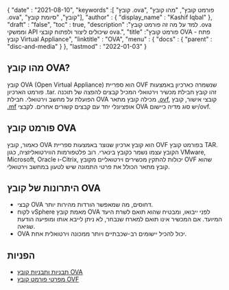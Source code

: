 {
  "date" : "2021-08-10",
  "keywords" :[ "קובץ .ova", "פורמט קובץ", "מהו קובץ .ova", "קובץ", "סיומת קובץ"],
  "author" : {
    "display_name" : "Kashif Iqbal"
},
  "draft" : "false",
   "toc" : true,
  "description" :"למד על מה זה פורמט קובץ .ova וממשקי API שיכולים ליצור ולפתוח קובצי ova.",
  "title" :"פורמט קובץ OVA - פתח קובץ Virtual Appliance",
  "linktitle" : "OVA",
  "menu" : {
    "docs" : {
      "parent" : "disc-and-media"
}
},
  "lastmod" : "2022-01-03"
}

## מהו קובץ OVA?

קובץ OVA (Open Virtual Appliance) הוא ספריית OVF שנשמרה כארכיון באמצעות פורמט הארכיון .tar. זהו קובץ חבילת מכשיר וירטואלי המכיל קבצים להפצה של תוכנה הפועלת על מחשב וירטואלי. חבילת OVA מכילה קובץ מתאר [.ovf](/he/disc-and-media/ovf/), קובצי אישור, קובץ [.mf](/he/programming/mf/) אופציונלי יחד עם קבצים קשורים אחרים. לקבצי OVA יש סוג מדיה כיישום/ovf.

## פורמט קובץ OVA

כאמור, קובץ OVA הוא קובץ ארכיון שנוצר באמצעות ספריית OVF בפורמט קובץ TAR. הקובץ עצמו נשמר כקובץ בינארי. רוב פלטפורמות הווירטואליזציה, כגון VMware, Microsoft, Oracle ו-Citrix, יכולות להתקין מכשירים וירטואליים מקובץ OVF שהוא קובץ מתאר הכולל את פרטי התמונה שיש לטעון במחשב וירטואלי.

## היתרונות של קובץ OVA

* קבצי OVA דחוסים, מה שמאפשר הורדות מהירות יותר.
* לקוח vSphere מאמת קובץ OVA לפני ייבואו, ומבטיח שהוא תואם לשרת היעד המיועד. אם המכשיר אינו תואם למארח שנבחר, לא ניתן לייבא אותו ומופיעה הודעת שגיאה.
* OVA יכול להכיל יישומים רב-שכבתיים ויותר ממכונה וירטואלית אחת.

## הפניות

* [תבניות ותבניות קובץ OVA](https://docs.vmware.com/en/VMware-vSphere/7.0/com.vmware.vsphere.vm_admin.doc/GUID-AE61948B-C2EE-436E-BAFB-3C7209088552.html)
* [מפרטי פורמט קובץ OVF](https://products.conholdate.app/viewer/view/3XKCLQbwAw/open-virtualization-format-specification-dsp0243_1-1-0.pdf)

